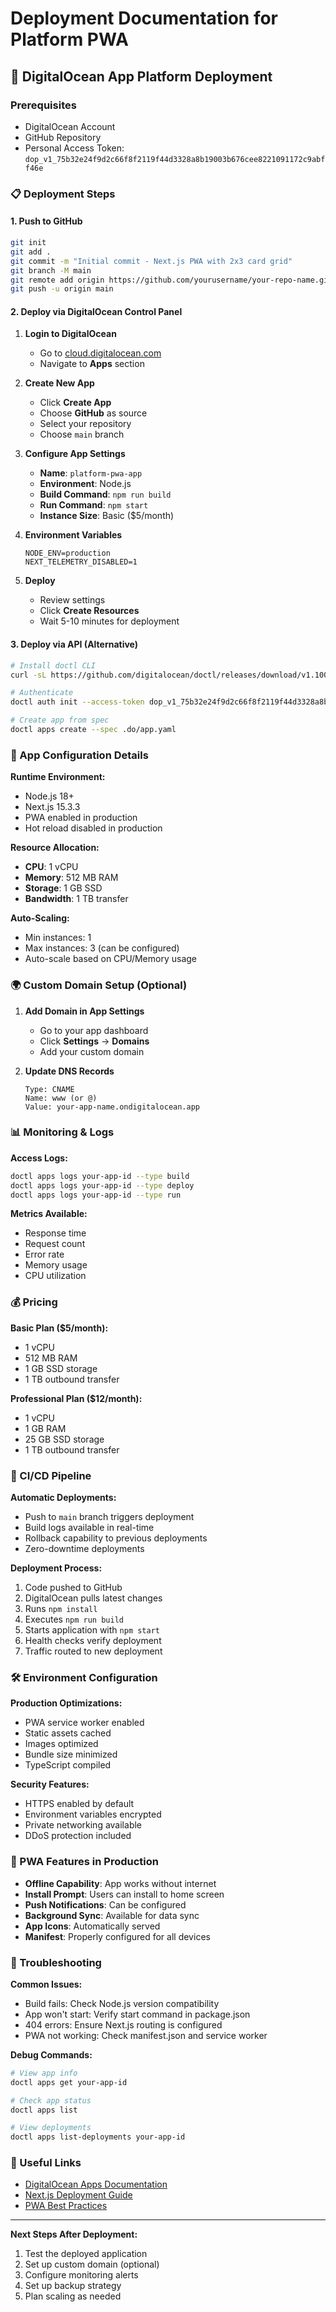 # Deployment Documentation for Platform PWA

## 🚀 DigitalOcean App Platform Deployment

### Prerequisites
- DigitalOcean Account
- GitHub Repository
- Personal Access Token: `dop_v1_75b32e24f9d2c66f8f2119f44d3328a8b19003b676cee8221091172c9abff46e`

### 📋 Deployment Steps

#### 1. Push to GitHub
```bash
git init
git add .
git commit -m "Initial commit - Next.js PWA with 2x3 card grid"
git branch -M main
git remote add origin https://github.com/yourusername/your-repo-name.git
git push -u origin main
```

#### 2. Deploy via DigitalOcean Control Panel

1. **Login to DigitalOcean**
   - Go to [cloud.digitalocean.com](https://cloud.digitalocean.com)
   - Navigate to **Apps** section

2. **Create New App**
   - Click **Create App**
   - Choose **GitHub** as source
   - Select your repository
   - Choose `main` branch

3. **Configure App Settings**
   - **Name**: `platform-pwa-app`
   - **Environment**: Node.js
   - **Build Command**: `npm run build`
   - **Run Command**: `npm start`
   - **Instance Size**: Basic ($5/month)

4. **Environment Variables**
   ```
   NODE_ENV=production
   NEXT_TELEMETRY_DISABLED=1
   ```

5. **Deploy**
   - Review settings
   - Click **Create Resources**
   - Wait 5-10 minutes for deployment

#### 3. Deploy via API (Alternative)

```bash
# Install doctl CLI
curl -sL https://github.com/digitalocean/doctl/releases/download/v1.100.0/doctl-1.100.0-windows-amd64.zip

# Authenticate
doctl auth init --access-token dop_v1_75b32e24f9d2c66f8f2119f44d3328a8b19003b676cee8221091172c9abff46e

# Create app from spec
doctl apps create --spec .do/app.yaml
```

### 🔧 App Configuration Details

**Runtime Environment:**
- Node.js 18+
- Next.js 15.3.3
- PWA enabled in production
- Hot reload disabled in production

**Resource Allocation:**
- **CPU**: 1 vCPU
- **Memory**: 512 MB RAM
- **Storage**: 1 GB SSD
- **Bandwidth**: 1 TB transfer

**Auto-Scaling:**
- Min instances: 1
- Max instances: 3 (can be configured)
- Auto-scale based on CPU/Memory usage

### 🌍 Custom Domain Setup (Optional)

1. **Add Domain in App Settings**
   - Go to your app dashboard
   - Click **Settings** → **Domains**
   - Add your custom domain

2. **Update DNS Records**
   ```
   Type: CNAME
   Name: www (or @)
   Value: your-app-name.ondigitalocean.app
   ```

### 📊 Monitoring & Logs

**Access Logs:**
```bash
doctl apps logs your-app-id --type build
doctl apps logs your-app-id --type deploy
doctl apps logs your-app-id --type run
```

**Metrics Available:**
- Response time
- Request count
- Error rate
- Memory usage
- CPU utilization

### 💰 Pricing

**Basic Plan ($5/month):**
- 1 vCPU
- 512 MB RAM
- 1 GB SSD storage
- 1 TB outbound transfer

**Professional Plan ($12/month):**
- 1 vCPU
- 1 GB RAM
- 25 GB SSD storage
- 1 TB outbound transfer

### 🔄 CI/CD Pipeline

**Automatic Deployments:**
- Push to `main` branch triggers deployment
- Build logs available in real-time
- Rollback capability to previous deployments
- Zero-downtime deployments

**Deployment Process:**
1. Code pushed to GitHub
2. DigitalOcean pulls latest changes
3. Runs `npm install`
4. Executes `npm run build`
5. Starts application with `npm start`
6. Health checks verify deployment
7. Traffic routed to new deployment

### 🛠 Environment Configuration

**Production Optimizations:**
- PWA service worker enabled
- Static assets cached
- Images optimized
- Bundle size minimized
- TypeScript compiled

**Security Features:**
- HTTPS enabled by default
- Environment variables encrypted
- Private networking available
- DDoS protection included

### 📱 PWA Features in Production

- **Offline Capability**: App works without internet
- **Install Prompt**: Users can install to home screen
- **Push Notifications**: Can be configured
- **Background Sync**: Available for data sync
- **App Icons**: Automatically served
- **Manifest**: Properly configured for all devices

### 🚨 Troubleshooting

**Common Issues:**
- Build fails: Check Node.js version compatibility
- App won't start: Verify start command in package.json
- 404 errors: Ensure Next.js routing is configured
- PWA not working: Check manifest.json and service worker

**Debug Commands:**
```bash
# View app info
doctl apps get your-app-id

# Check app status
doctl apps list

# View deployments
doctl apps list-deployments your-app-id
```

### 🔗 Useful Links

- [DigitalOcean Apps Documentation](https://docs.digitalocean.com/products/app-platform/)
- [Next.js Deployment Guide](https://nextjs.org/docs/deployment)
- [PWA Best Practices](https://web.dev/pwa-checklist/)

---

**Next Steps After Deployment:**
1. Test the deployed application
2. Set up custom domain (optional)
3. Configure monitoring alerts
4. Set up backup strategy
5. Plan scaling as needed
